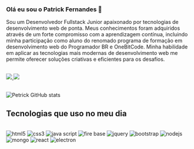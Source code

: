 ### Olá eu sou o Patrick Fernandes 👋

Sou um Desenvolvedor Fullstack Junior apaixonado por tecnologias de desenvolvimento web de ponta. Meus conhecimentos foram adquiridos através de um forte compromisso com a aprendizagem contínua, incluindo minha participação como aluno do renomado programa de formação em desenvolvimento web do Programador BR e OneBitCode. Minha habilidade em aplicar as tecnologias mais modernas de desenvolvimento web me permite oferecer soluções criativas e eficientes para os desafios.

<br>
<a href="https://www.youtube.com/@petrickdev" rel="nofollow">
<img src="https://img.shields.io/badge/YouTube-%23FF0000.svg?style=for-the-badge&logo=YouTube&logoColor=white">
</a>

<a href="[https://www.linkedin.com/in/patrick-macena-bb5a9424b/](https://www.linkedin.com/in/patrick-macena-131a8228a/)" rel="nofollow" target="_blank">
<img src="https://img.shields.io/badge/linkedin-%230077B5.svg?style=for-the-badge&logo=linkedin&logoColor=white">
</a>

<br>
<br>

![Petrick GitHub stats](https://github-readme-stats.vercel.app/api?username=devpetrick&show_icons=true&theme=dark)



## Tecnologias que uso no meu dia

<div style="display: inline-block"><br>
    <img aling="center" alt="html5" src="https://img.shields.io/badge/html5-%23E34F26.svg?style=for-the-badge&logo=html5&logoColor=white">
    <img aling="center" alt="css3" src="https://img.shields.io/badge/css3-%231572B6.svg?style=for-the-badge&logo=css3&logoColor=white">
    <img aling="center" alt="java script" src="https://img.shields.io/badge/javascript-%23323330.svg?style=for-the-badge&logo=javascript&logoColor=%23F7DF1E">
    <img aling="center" alt="fire base" src="https://img.shields.io/badge/Firebase-039BE5?style=for-the-badge&logo=Firebase&logoColor=white">
    <img aling="center" alt="jquery" src="https://img.shields.io/badge/jquery-%230769AD.svg?style=for-the-badge&logo=jquery&logoColor=white">
    <img aling="center" alt="bootstrap" src="https://img.shields.io/badge/bootstrap-%23563D7C.svg?style=for-the-badge&logo=bootstrap&logoColor=white">
    <img aling="center" alt="nodejs" src="https://img.shields.io/badge/node.js-6DA55F?style=for-the-badge&logo=node.js&logoColor=white">
    <img aling="center" alt="mongo" src="https://img.shields.io/badge/MongoDB-%234ea94b.svg?style=for-the-badge&logo=mongodb&logoColor=white">
    <img aling="center" alt="react" src="https://img.shields.io/badge/react-%2320232a.svg?style=for-the-badge&logo=react&logoColor=%2361DAFB">
    <img aling="center" alt="electron" src="https://img.shields.io/badge/Electron-191970?style=for-the-badge&logo=Electron&logoColor=white">
</div>
